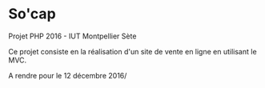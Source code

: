 # So'cap
Projet PHP 2016 - IUT Montpellier Sète

Ce projet consiste en la réalisation d'un site de vente en ligne en utilisant le MVC.

A rendre pour le 12 décembre 2016/
